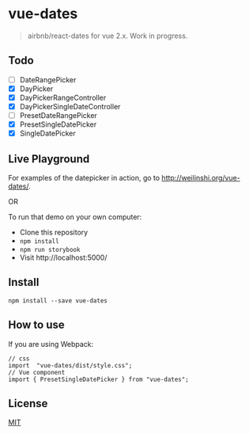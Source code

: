 # vue-dates

> airbnb/react-dates for vue 2.x. Work in progress.

## Todo

- [ ] DateRangePicker
- [x] DayPicker
- [X] DayPickerRangeController
- [x] DayPickerSingleDateController
- [ ] PresetDateRangePicker
- [x] PresetSingleDatePicker
- [x] SingleDatePicker

## Live Playground

For examples of the datepicker in action, go to http://weilinshi.org/vue-dates/.

OR

To run that demo on your own computer:
* Clone this repository
* `npm install`
* `npm run storybook`
* Visit http://localhost:5000/

## Install
```
npm install --save vue-dates
```

## How to use

If you are using Webpack:
```JS
// css
import  "vue-dates/dist/style.css";
// Vue component
import { PresetSingleDatePicker } from "vue-dates";
```

## License
[MIT](LICENSE.md)
